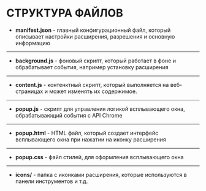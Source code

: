# СТРУКТУРА ФАЙЛОВ

- **manifest.json** - главный конфигурационный файл, который описывает настройки расширения, разрешения и основную информацию

---

- **background.js** - фоновый скрипт, который работает в фоне и обрабатывает события, например установку расширения

---

- **content.js** - контенктный скрипт, который выполняется на веб-страницах и может изменять их содержимое.

---

- **popup.js** - скрипт для управления логикой всплывающего окна, обрабатывающий события с API Chrome

---

- **popup.html** - HTML файл, который создает интерфейс всплывающего окна при нажатии на иконку расширения

---

- **popup.css** - файл стилей, для оформления всплывающего окна

---

- **icons/** - папка с иконками расширения, которые используются в панели инструментов и т.д.

